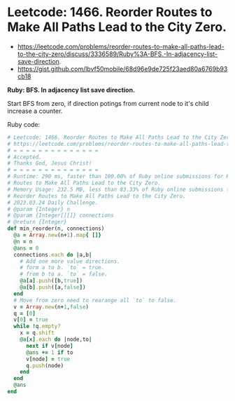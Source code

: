 # Leetcode: 1466. Reorder Routes to Make All Paths Lead to the City Zero.

- https://leetcode.com/problems/reorder-routes-to-make-all-paths-lead-to-the-city-zero/discuss/3336589/Ruby%3A-BFS.-In-adjacency-list-save-direction.
- https://gist.github.com/lbvf50mobile/68d96e9de725f23aed80a6769b93cb18

**Ruby: BFS. In adjacency list save direction.**

Start BFS from zero, if direction potings from current node to it's child increase a counter.

Ruby code:
```Ruby
# Leetcode: 1466. Reorder Routes to Make All Paths Lead to the City Zero.
# https://leetcode.com/problems/reorder-routes-to-make-all-paths-lead-to-the-city-zero/
# = = = = = = = = = = = = = =
# Accepted.
# Thanks God, Jesus Christ!
# = = = = = = = = = = = = = =
# Runtime: 290 ms, faster than 100.00% of Ruby online submissions for Reorder
# Routes to Make All Paths Lead to the City Zero.
# Memory Usage: 232.5 MB, less than 83.33% of Ruby online submissions for
# Reorder Routes to Make All Paths Lead to the City Zero.
# 2023.03.24 Daily Challenge.
# @param {Integer} n
# @param {Integer[][]} connections
# @return {Integer}
def min_reorder(n, connections)
  @a = Array.new(n+1).map{ []}
  @n = n
  @ans = 0
  connections.each do |a,b|
    # Add one more value directions.
    # form a to b. `to` = true.
    # from b to a. `to` = false.
    @a[a].push([b,true])
    @a[b].push([a,false])
  end
  # Move from zero need to rearange all `to` to false.
  v = Array.new(n+1,false)
  q = [0]
  v[0] = true
  while !q.empty? 
    x = q.shift
    @a[x].each do |node,to|
      next if v[node]
      @ans += 1 if to
      v[node] = true
      q.push(node)
    end
  end
  @ans
end
```
